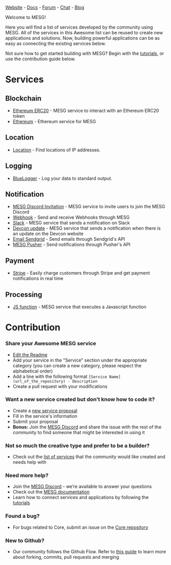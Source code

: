 [Website](https://mesg.com/) - [Docs](https://docs.mesg.com/) - [Forum](https://forum.mesg.com) - [Chat](https://discordapp.com/invite/SaZ5HcE) - [Blog](https://medium.com/mesg)

Welcome to MESG! 

Here you will find a list of services developed by the community using MESG. All of the services in this Awesome list can be reused to create new applications and solutions. Now, building powerful applications can be as easy as connecting the existing services below.

Not sure how to get started building with MESG? Begin with the [tutorials](https://tutorials.mesg.com/), or use the contribution guide below.

# Services

## Blockchain

- [Ethereum ERC20](https://github.com/mesg-foundation/service-ethereum-erc20) - MESG service to interact with an Ethereum ERC20 token
- [Ethereum](https://github.com/mesg-foundation/service-ethereum) - Ethereum service for MESG

## Location

- [Location](https://github.com/ilgooz/service-location) - Find locations of IP addresses.

## Logging

- [BlueLogger](https://github.com/ilgooz/service-bluelogger) - Log your data to standard output.

## Notification

- [MESG Discord Invitation](https://github.com/mesg-foundation/service-discord-invitation) - MESG service to invite users to join the MESG Discord
- [Webhook](https://github.com/mesg-foundation/service-webhook) - Send and receive Webhooks through MESG
- [Slack](https://github.com/mesg-foundation/service-slack) - MESG service that sends a notification on Slack
- [Devcon update](https://github.com/mesg-foundation/service-devcon-update) - MESG service that sends a notification when there is an update on the Devcon website
- [Email Sendgrid](https://github.com/mesg-foundation/service-email-sendgrid.git) - Send emails through Sendgrid's API
- [MESG Pusher](https://github.com/Roms1383/mesg-pusher.git) - Send notifications through Pusher's API

## Payment

- [Stripe](https://github.com/mesg-foundation/service-stripe) - Easily charge customers through Stripe and get payment notifications in real time

## Processing

- [JS function](https://github.com/mesg-foundation/service-js-function) - MESG service that executes a Javascript function

# Contribution

### Share your Awesome MESG service
- [Edit the Readme](https://github.com/mesg-foundation/awesome/edit/master/README.md)
- Add your service in the "Service" section under the appropriate category (you can create a new category, please respect the alphabetical order)
- Add a line with the following format `[Service Name](url_of_the_repository) - Description`
- Create a pull request with your modifications

### Want a new service created but don’t know how to code it?
- Create a [new service proposal](https://github.com/mesg-foundation/awesome/issues/new?template=service.md&labels=service)
- Fill in the service's information
- Submit your proposal
- **Bonus:** Join the [MESG Discord](https://discord.gg/SaZ5HcE) and share the issue with the rest of the community to find someone that might be interested in using it

### Not so much the creative type and prefer to be a builder?
- Check out the [list of services](https://github.com/mesg-foundation/awesome/issues?q=is%3Aissue+is%3Aopen+label%3Aservice) that the community would like created and needs help with

### Need more help?
- Join the [MESG Discord](https://discord.gg/SaZ5HcE) - we’re available to answer your questions
- Check out the [MESG documentation](https://docs.mesg.com)
- Learn how to connect services and applications by following the [tutorials](https://tutorials.mesg.com)

### Found a bug?
- For bugs related to Core, submit an issue on the [Core repository](https://github.com/mesg-foundation/core/issues)

### New to Github? 
- Our community follows the Github Flow. Refer to [this guide](https://guides.github.com/introduction/flow/) to learn more about forking, commits, pull requests and merging
